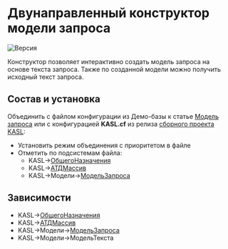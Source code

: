 # Двунаправленный конструктор модели запроса

![Версия](https://img.shields.io/badge/Версия_1С-8.3.25-yellow)

Конструктор позволяет интерактивно создать модель запроса на основе текста запроса. Также по созданной модели можно получить исходный текст запроса.

## Состав и установка

Объединить с файлом конфигурации из Демо-базы к статье [Модель запроса](https://infostart.ru/1c/articles/1390402/) или с конфигурацией **KASL.cf** из релиза [сборного проекта KASL](https://github.com/KalyakinAG/kasl):
- Установить режим объединения с приоритетом в файле
- Отметить по подсистемам файла:
	- KASL->[ОбщегоНазначения](https://github.com/KalyakinAG/common)
	- KASL->[АТДМассив](https://github.com/KalyakinAG/adt-array)
	- KASL->Модели->[МодельЗапроса](https://github.com/KalyakinAG/query-model)


## Зависимости

- KASL->[ОбщегоНазначения](https://github.com/KalyakinAG/common)
- KASL->[АТДМассив](https://github.com/KalyakinAG/adt-array)
- KASL->Модели->[МодельЗапроса](https://github.com/KalyakinAG/query-model)
- KASL->Модели->МодельТекста
